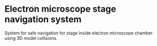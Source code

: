 # Electron microscope stage navigation system
System for safe navigation for stage inside electron microscope chamber using 3D model collisions.
